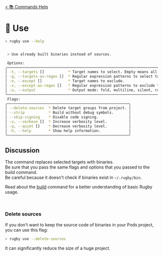 [< 📚 Commands Help](README.md)

# 🎯 Use

```sh
> rugby use --help
```

```sh

 > Use already built binaries instead of sources.

 Options:
╭───────────────────────────────────────────────────────────────────────────────╮
│ -t, --targets []           * Target names to select. Empty means all targets. │
│ -g, --targets-as-regex []  * Regular expression patterns to select targets.   │
│ -e, --except []            * Target names to exclude.                         │
│ -x, --except-as-regex []   * Regular expression patterns to exclude targets.  │
│ -o, --output               * Output mode: fold, multiline, silent, raw.       │
╰───────────────────────────────────────────────────────────────────────────────╯
 Flags:
╭────────────────────────────────────────────────────────╮
│ --delete-sources  * Delete target groups from project. │
│ --strip           * Build without debug symbols.       │
│ --skip-signing    * Disable code signing.              │
│ -v, --verbose []  * Increase verbosity level.          │
│ -q, --quiet []    * Decrease verbosity level.          │
│ -h, --help        * Show help information.             │
╰────────────────────────────────────────────────────────╯
```

## Discussion

The command replaces selected targets with binaries.\
Be sure that you pass the same flags and options that you passed to the build command.\
Be careful because it doesn't check if binaries exist in `~/.rugby/bin`.

Read about the [build](build.md) command for a better understanding of basic Rugby usage.

<br>

### Delete sources

If you don't want to keep the source code of binaries in your Pods project, you can use this flag:
```sh
> rugby use --delete-sources
```
It can significantly reduce the size of a huge project.

